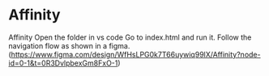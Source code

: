 # Affinity
 Affinity
Open the folder in vs code
Go to index.html and run it.
Follow the navigation flow as shown in a figma.(https://www.figma.com/design/WfHsLPG0k7T66uywiq99lX/Affinity?node-id=0-1&t=0R3DvlpbexGm8FxO-1)
